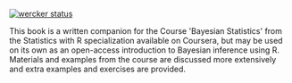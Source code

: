 [![wercker status](https://app.wercker.com/status/e5fbd87dd2da27deb4415512c831ff1f/m/master "wercker status")](https://app.wercker.com/project/byKey/e5fbd87dd2da27deb4415512c831ff1f)

This book is a written companion for the Course 'Bayesian Statistics' from the Statistics with R specialization available on Coursera, but may be used on its own as an open-access introduction to Bayesian inference using R. Materials and examples from the course are discussed more extensively and extra examples and exercises are provided. 
